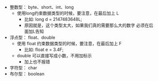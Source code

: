 
- 整数型：  byte、short、int、long
  - 使用long约束数据类型的时候，要注意，在最后加上 L
    - 比如: long d = 2147483648L;
    - 原因就是，这个类型太大，如果我们真的需要那么大的数字  必须在后面加L告知
- 浮点型：  float、double
  - 使用 float 约束数据类型的时候，要注意，在最后加上 F
    - 比如: float e = 3.4F;
  - double 可以直接写成小数，不用加标示
    - 加上也不报错
- 字符型：	char
- 布尔型：	boolean 
